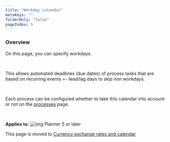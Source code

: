 ```yaml
---
title: "Workday calendar"
metaKeys: ""
folderOnly: "false"
pageIndex: 5
---
```

### Overview
On this page, you can specify workdays.

<br/>

This allows automated deadlines (due dates) of process tasks that are based on recurring events +- lead/lag days to skip non workdays.

<br/>

Each process can be configured whether to take this calendar into account or not on the [processes](processes.md) page.

<br/>

**Applies to:** ![img](https://profitbasedocs.blob.core.windows.net/icons/yes-icon.png) Planner 5 or later

This page is moved to [Currency exchange rates and calendar](../../../workbooks/data-management/currency-exchange-rates-and-calendar.md)
